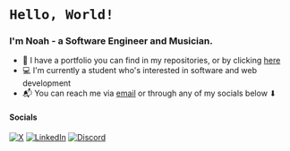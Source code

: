 # ``Hello, World!``
### I'm Noah - a Software Engineer and Musician.

- 📖 I have a portfolio you can find in my repositories, or by clicking [here](https://winkado.github.io)
- 💻 I'm currently a student who's interested in software and web development 
- 📬 You can reach me via [email](nlemaire@circlical.com) or through any of my socials below ⬇

#### Socials
[![X](https://img.shields.io/badge/X-%23000000.svg?style=for-the-badge&logo=X&logoColor=white)](https://x.com/winkado) [![LinkedIn](https://img.shields.io/badge/linkedin-%230077B5.svg?style=for-the-badge&logo=linkedin&logoColor=white)](https://linkedin.com) [![Discord](https://img.shields.io/badge/Discord-%235865F2.svg?style=for-the-badge&logo=discord&logoColor=white)](https://discord.gg/sehGeBVgSb) 
